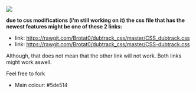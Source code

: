 ![](http://i.imgur.com/df5AmCd.png)

**due to css modifications (i'm still working on it) the css file that has the newest features might be one of these 2 links:**

* link: https://rawgit.com/Brotat0/dubtrack_css/master/CSS_dubtrack.css
* link: https://rawgit.com/Brotat0/dubtrack_css/master/CSS-dubtrack.css

Although, that does not mean that the other link will not work. Both links might work aswell. 

Feel free to fork


* Main colour: #5de514
